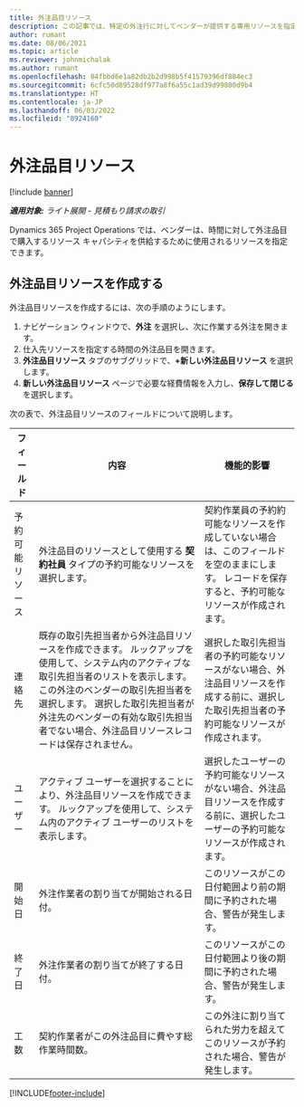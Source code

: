 ```yaml
---
title: 外注品目リソース
description: この記事では、特定の外注行に対してベンダーが提供する専用リソースを指定する方法について説明します。
author: rumant
ms.date: 08/06/2021
ms.topic: article
ms.reviewer: johnmichalak
ms.author: rumant
ms.openlocfilehash: 84fbbd6e1a82db2b2d998b5f41579396df884ec3
ms.sourcegitcommit: 6cfc50d89528df977a8f6a55c1ad39d99800d9b4
ms.translationtype: HT
ms.contentlocale: ja-JP
ms.lasthandoff: 06/03/2022
ms.locfileid: "8924160"
---
```

# <a name="subcontract-line-resources"></a>外注品目リソース

[!include [banner](../../includes/dataverse-preview.md)]

_**適用対象:** ライト展開 - 見積もり請求の取引_

Dynamics 365 Project Operations では、ベンダーは、時間に対して外注品目で購入するリソース キャパシティを供給するために使用されるリソースを指定できます。

## <a name="create-subcontract-line-resources"></a>外注品目リソースを作成する

外注品目リソースを作成するには、次の手順のようにします。

1. ナビゲーション ウィンドウで、**外注** を選択し、次に作業する外注を開きます。
2. 仕入先リソースを指定する時間の外注品目を開きます。
3. **外注品目リソース** タブのサブグリッドで、**+新しい外注品目リソース** を選択します。
4. **新しい外注品目リソース** ページで必要な経費情報を入力し、**保存して閉じる** を選択します。

次の表で、外注品目リソースのフィールドについて説明します。

| フィールド | 内容 | 機能的影響 |
| ----- | ----------- | ----------------- |
| 予約可能リソース | 外注品目のリソースとして使用する **契約社員** タイプの予約可能なリソースを選択します。| 契約作業員の予約約可能なリソースを作成していない場合は、このフィールドを空のままにします。 レコードを保存すると、予約可能なリソースが作成されます。  |
| 連絡先 | 既存の取引先担当者から外注品目リソースを作成できます。 ルックアップを使用して、システム内のアクティブな取引先担当者のリストを表示します。 この外注のベンダーの取引先担当者を選択します。 選択した取引先担当者が外注先のベンダーの有効な取引先担当者でない場合、外注品目リソースレコードは保存されません。| 選択した取引先担当者の予約可能なリソースがない場合、外注品目リソースを作成する前に、選択した取引先担当者の予約可能なリソースが作成されます。 |
| ユーザー  | アクティブ ユーザーを選択することにより、外注品目リソースを作成できます。 ルックアップを使用して、システム内のアクティブ ユーザーのリストを表示します。| 選択したユーザーの予約可能なリソースがない場合、外注品目リソースを作成する前に、選択したユーザーの予約可能なリソースが作成されます。 |
| 開始日 | 外注作業者の割り当てが開始される日付。| このリソースがこの日付範囲より前の期間に予約された場合、警告が発生します。 |
| 終了日 | 外注作業者の割り当てが終了する日付。| このリソースがこの日付範囲より後の期間に予約された場合、警告が発生します。 |
| 工数 | 契約作業者がこの外注品目に費やす総作業時間数。| この外注に割り当てられた労力を超えてこのリソースが予約された場合、警告が発生します。 |


[!INCLUDE[footer-include](../../includes/footer-banner.md)]
